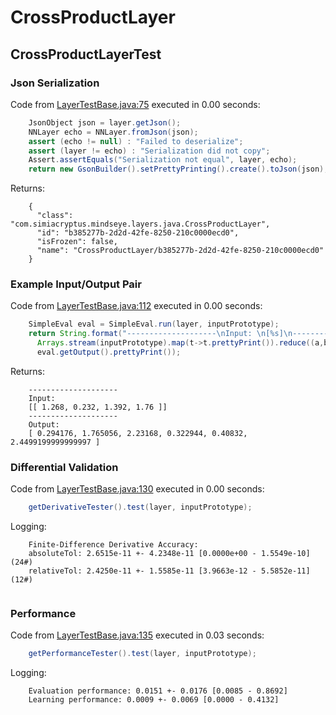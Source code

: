 # CrossProductLayer
## CrossProductLayerTest
### Json Serialization
Code from [LayerTestBase.java:75](../../../../../../../../MindsEye/src/test/java/com/simiacryptus/mindseye/layers/LayerTestBase.java#L75) executed in 0.00 seconds: 
```java
    JsonObject json = layer.getJson();
    NNLayer echo = NNLayer.fromJson(json);
    assert (echo != null) : "Failed to deserialize";
    assert (layer != echo) : "Serialization did not copy";
    Assert.assertEquals("Serialization not equal", layer, echo);
    return new GsonBuilder().setPrettyPrinting().create().toJson(json);
```

Returns: 

```
    {
      "class": "com.simiacryptus.mindseye.layers.java.CrossProductLayer",
      "id": "b385277b-2d2d-42fe-8250-210c0000ecd0",
      "isFrozen": false,
      "name": "CrossProductLayer/b385277b-2d2d-42fe-8250-210c0000ecd0"
    }
```



### Example Input/Output Pair
Code from [LayerTestBase.java:112](../../../../../../../../MindsEye/src/test/java/com/simiacryptus/mindseye/layers/LayerTestBase.java#L112) executed in 0.00 seconds: 
```java
    SimpleEval eval = SimpleEval.run(layer, inputPrototype);
    return String.format("--------------------\nInput: \n[%s]\n--------------------\nOutput: \n%s",
      Arrays.stream(inputPrototype).map(t->t.prettyPrint()).reduce((a,b)->a+",\n"+b).get(),
      eval.getOutput().prettyPrint());
```

Returns: 

```
    --------------------
    Input: 
    [[ 1.268, 0.232, 1.392, 1.76 ]]
    --------------------
    Output: 
    [ 0.294176, 1.765056, 2.23168, 0.322944, 0.40832, 2.4499199999999997 ]
```



### Differential Validation
Code from [LayerTestBase.java:130](../../../../../../../../MindsEye/src/test/java/com/simiacryptus/mindseye/layers/LayerTestBase.java#L130) executed in 0.00 seconds: 
```java
    getDerivativeTester().test(layer, inputPrototype);
```
Logging: 
```
    Finite-Difference Derivative Accuracy:
    absoluteTol: 2.6515e-11 +- 4.2348e-11 [0.0000e+00 - 1.5549e-10] (24#)
    relativeTol: 2.4250e-11 +- 1.5585e-11 [3.9663e-12 - 5.5852e-11] (12#)
    
```

### Performance
Code from [LayerTestBase.java:135](../../../../../../../../MindsEye/src/test/java/com/simiacryptus/mindseye/layers/LayerTestBase.java#L135) executed in 0.03 seconds: 
```java
    getPerformanceTester().test(layer, inputPrototype);
```
Logging: 
```
    Evaluation performance: 0.0151 +- 0.0176 [0.0085 - 0.8692]
    Learning performance: 0.0009 +- 0.0069 [0.0000 - 0.4132]
    
```


